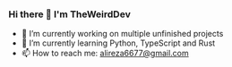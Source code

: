 ### Hi there 👋 I'm TheWeirdDev

- 🔭 I’m currently working on multiple unfinished projects
- 🌱 I’m currently learning Python, TypeScript and Rust
- 📫 How to reach me: alireza6677@gmail.com

<!--![Github stats](https://github-readme-stats.vercel.app/api?username=TheWeirdDev&show_icons=true&theme=dracula)
[![Top Langs](https://github-readme-stats.vercel.app/api/top-langs/?username=TheWeirdDev&layout=compact)](https://github.com/anuraghazra/github-readme-stats)-->
